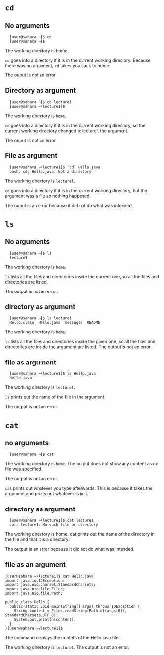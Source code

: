 # `cd`

## No arguments

```
  [user@sahara ~]$ cd
  [user@sahara ~]$ 
```

The working directory is home.

`cd` goes into a directory if it is in the current working directory. Because there was no argument, `cd` takes you back to home.

The ouput is not an error

## Directory as argument

```
  [user@sahara ~]$ cd lecture1
  [user@sahara ~/lecture1]$
```

The working directory is `home`.

`cd` goes into a directory if it is in the current working directory, so the current working directory changed to lecturel, the argument.

The ouput is not an error

## File as argument

```
  [user@sahara ~/lecture1]$ `cd` Hello.java
  bash: cd: Hello.java: Not a directory
```

The working directory is `lecturel`.

`cd` goes into a directory if it is in the current working directory, but the argument was a file so nothing happened.

The ouput is an error because it did not do what was intended.

# `ls`

## No arguments

```
  [user@sahara ~]$ ls
  lecture1
```

The working directory is `home`.

`ls` lists all the files and directories inside the current one, so all the files and directories are listed.

The output is not an error. 

## directory as argument

```
  [user@sahara ~]$ ls lecture1
  Hello.class  Hello.java  messages  README
```

The working directory is `home`.

`ls` lists all the files and directories inside the given one, so all the files and directories are inside the argument are listed. The output is not an error.

## file as argument

```
  [user@sahara ~/lecture1]$ ls Hello.java
  Hello.java
```

The working directory is `lecturel`.

`ls` prints out the name of the file in the argument.

The output is not an error.

# `cat`

## no arguments

```
  [user@sahara ~]$ cat

```
The working directory is `home`. The output does not show any content as no file was specified.

The output is not an error.

`cat` prints out whatever you type afterwards. This is because it takes the argument and prints out whatever is in it.

## directory as argument

```
  [user@sahara ~/lecture1]$ cat lecture1
  cat: lecture1: No such file or directory
```
The working directory is home. cat prints out the name of the directory in the file and that it is a directory.

The output is an error because it did not do what was intended.

## file as an argument

```
[user@sahara ~/lecture1]$ cat Hello.java
import java.io.IOException;
import java.nio.charset.StandardCharsets;
import java.nio.file.Files;
import java.nio.file.Path;

public class Hello {
  public static void main(String[] args) throws IOException {
    String content = Files.readString(Path.of(args[0]), StandardCharsets.UTF_8);    
    System.out.println(content);
  }
}[user@sahara ~/lecture1]$
```
The command displays the contets of the Hello.java file.

The working directory is `lecture1`. The output is not an error.







